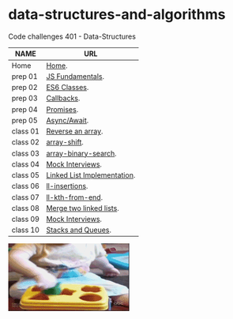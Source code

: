 # data-structures-and-algorithms
Code challenges 401 - Data-Structures


**NAME**     | **URL**
------------ | -------------
Home         | [Home](https://github.com/Abdallah-401-advanced-javascript/data-structures-and-algorithms).
 prep 01     | [JS Fundamentals](https://github.com/Abdallah-Obaid/data-structures-and-algorithms).
 prep 02     | [ES6 Classes](https://repl.it/@AbdallahObaid/ES6-Classes).
 prep 03     | [Callbacks](https://repl.it/@AbdallahObaid/Callbacks).
 prep 04     | [Promises](https://repl.it/@AbdallahObaid/Promises).
 prep 05     | [Async/Await](https://repl.it/@AbdallahObaid/AsyncAwait).
 class 01    | [Reverse an array](https://github.com/Abdallah-401-advanced-javascript/data-structures-and-algorithms/pull/2).
 class 02    | [array-shift](https://github.com/Abdallah-401-advanced-javascript/data-structures-and-algorithms/pull/6).
 class 03    | [array-binary-search](https://github.com/Abdallah-401-advanced-javascript/data-structures-and-algorithms/pull/8).
 class 04    | [Mock Interviews](https://docs.google.com/spreadsheets/d/1s9HPoCWox_9Gi-qM_fDYhcnZ4ZpP7465zM-Z9owYXe8/edit#gid=0).
 class 05    | [Linked List Implementation](https://github.com/Abdallah-401-advanced-javascript/data-structures-and-algorithms/pull/9).
 class 06    | [ll-insertions](https://github.com/Abdallah-401-advanced-javascript/data-structures-and-algorithms/pull/14).
 class 07    | [ll-kth-from-end](https://github.com/Abdallah-401-advanced-javascript/data-structures-and-algorithms/pull/14).
 class 08    | [Merge two linked lists](https://github.com/Abdallah-401-advanced-javascript/data-structures-and-algorithms/tree/ll-merge/challenges/llMerge).   
 class 09    | [Mock Interviews](https://docs.google.com/spreadsheets/d/184Ma-odA2y-AIZ1nPaBUPjw2GpIs80gaB6DIF5mVQPA/edit#gid=0).
 class 10    | [Stacks and Queues](https://github.com/Abdallah-401-advanced-javascript/data-structures-and-algorithms/blob/master/README.md).




 ![Logic](./assets/Sloving-porb.gif)
